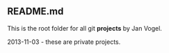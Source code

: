 
## README.md

This is the root folder for all git **projects** by Jan Vogel.

2013-11-03 - these are private projects. 


